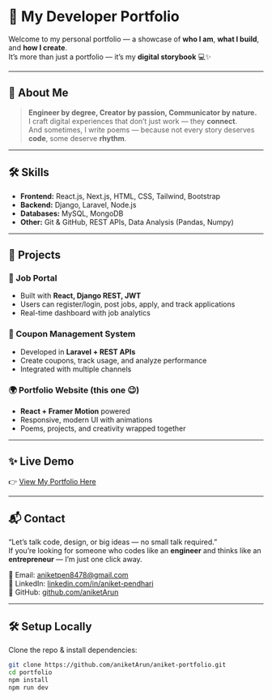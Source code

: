 # 🚀 My Developer Portfolio  

Welcome to my personal portfolio — a showcase of **who I am**, **what I build**, and **how I create**.  
It’s more than just a portfolio — it’s my **digital storybook** 💻✨  

---

## 🌟 About Me  

> **Engineer by degree, Creator by passion, Communicator by nature.**  
I craft digital experiences that don’t just work — they **connect**.  
And sometimes, I write poems — because not every story deserves **code**, some deserve **rhythm**.  

---

## 🛠️ Skills  

- **Frontend:** React.js, Next.js, HTML, CSS, Tailwind, Bootstrap  
- **Backend:** Django, Laravel, Node.js  
- **Databases:** MySQL, MongoDB  
- **Other:** Git & GitHub, REST APIs, Data Analysis (Pandas, Numpy)  

---

## 📂 Projects  

### 🎯 Job Portal  
- Built with **React, Django REST, JWT**  
- Users can register/login, post jobs, apply, and track applications  
- Real-time dashboard with job analytics  

### 🛒 Coupon Management System  
- Developed in **Laravel + REST APIs**  
- Create coupons, track usage, and analyze performance  
- Integrated with multiple channels  

### 🌍 Portfolio Website (this one 😉)  
- **React + Framer Motion** powered  
- Responsive, modern UI with animations  
- Poems, projects, and creativity wrapped together  

---

## ✨ Live Demo  

👉 [View My Portfolio Here](https://your-portfolio-link.com)  

---

## 📬 Contact  

“Let’s talk code, design, or big ideas — no small talk required.”  
If you’re looking for someone who codes like an **engineer** and thinks like an **entrepreneur** — I’m just one click away.  

📧 Email: [aniketpen8478@gmail.com](mailto:aniketpen8478@gmail.com)  
💼 LinkedIn: [linkedin.com/in/aniket-pendhari](https://linkedin.com/in/aniket-pendhari)  
🐙 GitHub: [github.com/aniketArun](https://github.com/aniketArun)  

---

## 🛠️ Setup Locally  

Clone the repo & install dependencies:  

```bash
git clone https://github.com/aniketArun/aniket-portfolio.git
cd portfolio
npm install
npm run dev
